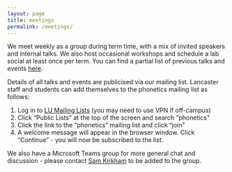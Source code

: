 ```yaml
---
layout: page
title: meetings
permalink: /meetings/
---
```


We meet weekly as a group during term time, with a mix of invited speakers and internal talks. We also host occasional workshops and schedule a lab social at least once per term. You can find a partial list of previous talks and events [here](add-link).

Details of all talks and events are publicised via our mailing list. Lancaster staff and students can add themselves to the phonetics mailing list as follows:

1. Log in to [LU Mailing Lists](http://lists.lancs.ac.uk) (you may need to use VPN if off-campus)
2. Click “Public Lists” at the top of the screen and search “phonetics"
3. Click the link to the “phonetics” mailing list and click “join”
4. A welcome message will appear in the browser window. Click “Continue” - you will now be subscribed to the list.

We also have a Microsoft Teams group for more general chat and discussion - please contact [Sam Kirkham](mailto:s.kirkham@lancaster.ac.uk) to be added to the group.